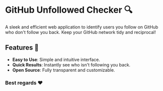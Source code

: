 # GitHub Unfollowed Checker :mag:

A sleek and efficient web application to identify users you follow on GitHub who don't follow you back. Keep your GitHub network tidy and reciprocal!

## Features :rocket:

- **Easy to Use**: Simple and intuitive interface.
- **Quick Results**: Instantly see who isn't following you back.
- **Open Source**: Fully transparent and customizable.


### Best regards :heart:
